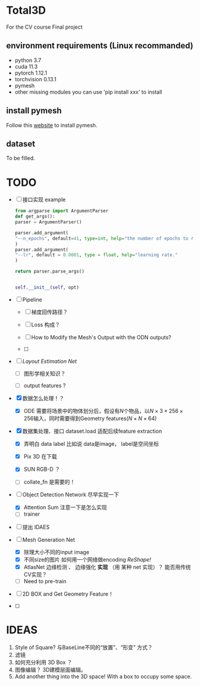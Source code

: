 # Total3D
For the CV course Final project

## environment requirements (Linux recommanded)
+ python 3.7
+ cuda 11.3
+ pytorch 1.12.1
+ torchvision 0.13.1
+ pymesh
+ other missing modules you can use 'pip install xxx' to install

## install pymesh
Follow this [website](https://blog.csdn.net/weixin_46632183/article/details/120553750) to install pymesh.

## dataset
To be filled.





# TODO

- [ ] 接口实现 example 

    ```python
    from argparse import ArgumentParser
    def get_args():
    parser = ArgumentParser()
    
    parser.add_argument(
    "--n_epochs", default=41, type=int, help="the number of epochs to run."
    )
    parser.add_argument(
    "--lr", default = 0.0001, type = float, help="learning rate."
    )
    
    return parser.parse_args()
    
    
    self.__init__(self, opt)
    ```

- [ ] Pipeline

    - [ ] 梯度回传路径？

    - [ ] Loss 构成？

    - [ ] How to Modify the Mesh's Output with the ODN outputs?

    - [ ] 

- [ ] *Layout Estimation Net* 

    - [ ] 图形学相关知识？

    - [ ] output features ?

- [x] 数据怎么处理！？

    - [x] ODE 需要将场景中的物体划分后，假设有$N$个物品，以$N\times 3 \times 256 \times 256$输入，同时需要得到Geometry features($N \times N \times 64$)

- [x] 数据集处理、接口 dataset.load 适配后续feature extraction

    - [x] 弄明白 data label 比如说 data是image， label是空间坐标
    - [x] Pix 3D 在下载 
    - [x] SUN RGB-D ？ 
    - [ ] collate_fn 是需要的！

    

- [ ] Object Detection Network  尽早实现一下

    - [x] Attention Sum 注意一下是怎么实现
    - [ ] trainer

- [ ] 提出 IDAES

- [ ] Mesh Generation Net 

    - [x] 除理大小不同的input image
    - [x] 不同size的图片 如何用一个网络做encoding *ReShape!*
    - [x] AtlasNet 边缘检测 、 边缘强化 **实现** （用 某种 net 实现）？ 能否用传统CV实现？
    - [ ] Need to pre-train

- [ ] 2D BOX and Get Geometry Feature！

- [ ] 

# IDEAS

1.    Style of Square? 与BaseLine不同的“放置”、“形变” 方式？
2.   滤镜
3.   如何充分利用 3D Box ？
4.   图像编辑？ 3D建模层面编辑。
5.   Add another thing into the 3D space! With a box to occupy some space.